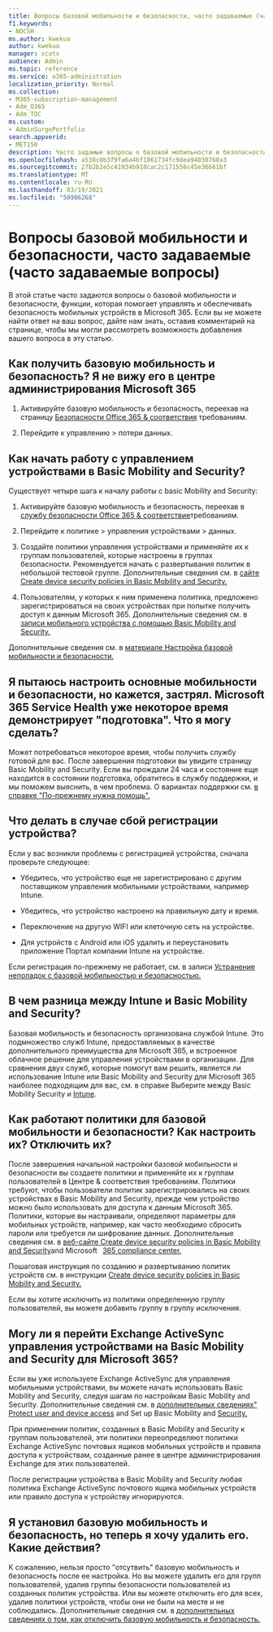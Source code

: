 ```yaml
---
title: Вопросы базовой мобильности и безопасности, часто задаваемые (часто задаваемые вопросы)
f1.keywords:
- NOCSH
ms.author: kwekua
author: kwekua
manager: scotv
audience: Admin
ms.topic: reference
ms.service: o365-administration
localization_priority: Normal
ms.collection:
- M365-subscription-management
- Adm_O365
- Adm_TOC
ms.custom:
- AdminSurgePortfolio
search.appverid:
- MET150
description: Часто задамые вопросы о базовой мобильности и безопасности.
ms.openlocfilehash: a538c0b3f9fa6a4bf1861734fc9dea94030760a3
ms.sourcegitcommit: 27b2b2e5c41934b918cac2c171556c45e36661bf
ms.translationtype: MT
ms.contentlocale: ru-RU
ms.lasthandoff: 03/19/2021
ms.locfileid: "50906268"
---
```

# <a name="basic-mobility-and-security-frequently-asked-questions-faq"></a>Вопросы базовой мобильности и безопасности, часто задаваемые (часто задаваемые вопросы)

В этой статье часто задаются вопросы о базовой мобильности и безопасности, функции, которая помогает управлять и обеспечивать безопасность мобильных устройств в Microsoft 365. Если вы не можете найти ответ на ваш вопрос, дайте нам знать, оставив комментарий на странице, чтобы мы могли рассмотреть возможность добавления вашего вопроса в эту статью.

## <a name="how-can-i-get-basic-mobility-and-security-i-dont-see-it-in-the-microsoft-365-admin-center"></a>Как получить базовую мобильность и безопасность? Я не вижу его в центре администрирования Microsoft 365

1.  Активируйте базовую мобильность и безопасность, переехав на страницу [Безопасности Office 365 & соответствия](https://protection.office.com/) требованиям.

2.  Перейдите к управлению > потери данных.

## <a name="how-can-i-get-started-with-device-management-in-basic-mobility-and-security"></a>Как начать работу с управлением устройствами в Basic Mobility and Security?

Существует четыре шага к началу работы с basic Mobility and Security: 

1. Активируйте базовую мобильность и безопасность, переехав в [службу безопасности Office 365 & соответствие](https://protection.office.com/)требованиям.

2. Перейдите к политике > управления устройствами > данных.
    
3. Создайте политики управления устройствами и применяйте их к группам пользователей, которые настроены в группах безопасности. Рекомендуется начать с развертывания политик в небольшой тестовой группе. Дополнительные сведения см. в [сайте Create device security policies in Basic Mobility and Security.](create-device-security-policies.md)

4. Пользователям, у которых к ним применена политика, предложено зарегистрироваться на своих устройствах при попытке получить доступ к данным Microsoft 365. Дополнительные сведения см. в [записи мобильного устройства с помощью Basic Mobility and Security.](enroll-your-mobile-device.md)

Дополнительные сведения см. в [материале Настройка базовой мобильности и безопасности.](set-up.md)

## <a name="im-trying-to-set-up-basic-mobility-and-security-but-it-seems-stuck-the-microsoft-365-service-health-has-been-showing-provisioning-for-a-while-what-can-i-do"></a>Я пытаюсь настроить основные мобильности и безопасности, но кажется, застрял. Microsoft 365 Service Health уже некоторое время демонстрирует "подготовка". Что я могу сделать?

Может потребоваться некоторое время, чтобы получить службу готовой для вас. После завершения подготовки вы увидите страницу Basic Mobility and Security. Если вы прождали 24 часа и состояние еще находится в состоянии подготовка, обратитесь в службу поддержки, и мы поможем выяснить, в чем проблема. О вариантах поддержки см. [в справке "По-прежнему нужна помощь".](https://support.microsoft.com/office/frequently-asked-questions-about-basic-mobility-and-security-3871f99c-c9db-4a23-86f9-902c1b02f58d#bkmk_needhelp)

## <a name="what-can-i-do-if-device-enrollment-fails"></a>Что делать в случае сбой регистрации устройства?

Если у вас возникли проблемы с регистрацией устройства, сначала проверьте следующее:

- Убедитесь, что устройство еще не зарегистрировано с другим поставщиком управления мобильными устройствами, например Intune.

- Убедитесь, что устройство настроено на правильную дату и время.

- Переключение на другую WIFI или клеточную сеть на устройстве.

- Для устройств с Android или iOS удалить и переустановить приложение Портал компании Intune на устройстве.
    
Если регистрация по-прежнему не работает, см. в записи [Устранение неполадок с базовой мобильностью и безопасностью.](troubleshoot.md)

## <a name="whats-the-difference-between-intune-and-basic-mobility-and-security"></a>В чем разница между Intune и Basic Mobility and Security?

Базовая мобильность и безопасность организована службой Intune. Это подмножество служб Intune, предоставляемых в качестве дополнительного преимущества для Microsoft 365, и встроенное облачное решение для управления устройствами в организации. Для сравнения двух служб, которые помогут вам решить, является ли использование Intune или Basic Mobility and Security для Microsoft 365 наиболее подходящим для вас, см. в справке Выберите между Basic Mobility Security и [Intune](choose-between-basic-mobility-and-security-and-intune.md).

## <a name="how-do-policies-work-for-basic-mobility-and-security-how-do-i-set-them-up-disable-them"></a>Как работают политики для базовой мобильности и безопасности? Как настроить их? Отключить их?

После завершения начальной настройки базовой мобильности и безопасности вы создаете политики и применяйте их к группам пользователей в Центре & соответствия требованиям. Политики требуют, чтобы пользователи политик зарегистрировались на своих устройствах в Basic Mobility and Security, прежде чем устройство можно было использовать для доступа к данным Microsoft 365. Политики, которые вы настраивали, определяют параметры для мобильных устройств, например, как часто необходимо сбросить пароли или требуется ли шифрование данных. Дополнительные сведения см. в [веб-сайте Create device security policies in Basic Mobility and Security](create-device-security-policies.md)and Microsoft   [365 compliance center.](https://support.microsoft.com/office/7e696a40-b86b-4a20-afcc-559218b7b1b8)

Пошаговая инструкция по созданию и развертыванию политик устройств см. в инструкции [Create device security policies in Basic Mobility and Security.](create-device-security-policies.md)

Если вы хотите исключить из политики определенную группу пользователей, вы можете добавить группу в группу исключения.

## <a name="can-i-switch-from-exchange-activesync-device-management-to-basic-mobility-and-security-for-microsoft-365"></a>Могу ли я перейти Exchange ActiveSync управления устройствами на Basic Mobility and Security для Microsoft 365?

Если вы уже используете Exchange ActiveSync для управления мобильными устройствами, вы можете начать использовать Basic Mobility and Security, следуя шагам по настройкам Basic Mobility and Security. Дополнительные сведения см. в [дополнительных сведениях" Protect user and device access](../../compliance/protect-access-to-data-and-services.md) and Set up Basic Mobility and [Security.](set-up.md)

При применении политик, созданных в Basic Mobility and Security к группам пользователей, эти политики переопределяют политики Exchange ActiveSync почтовых ящиков мобильных устройств и правила доступа к устройствам, созданные ранее в центре администрирования Exchange для этих пользователей.

После регистрации устройства в Basic Mobility and Security любая политика Exchange ActiveSync почтового ящика мобильных устройств или правило доступа к устройству игнорируются.

## <a name="i--set-up-basic-mobility-and-security-but-now-i-want-to-remove-it-what-are-the-steps"></a>Я установил базовую мобильность и безопасность, но теперь я хочу удалить его. Какие действия?

К сожалению, нельзя просто "отсутвить" базовую мобильность и безопасность после ее настройка. Но вы можете удалить его для групп пользователей, удалив группы безопасности пользователей из созданных политик устройства. Или вы можете отключить его для всех, удалив политики устройств, чтобы они не были на месте и не соблюдались. Дополнительные сведения см. в [дополнительных сведениях о том, как отключить базовую мобильность и безопасность.](turn-off.md)